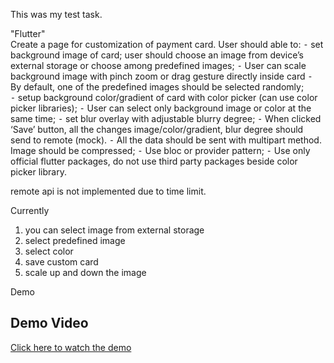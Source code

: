 This was my test task.

"Flutter"  
Create a page for customization of payment card. User should able to:
⁃ set background image of card; user should choose an image from device’s external storage or choose among predefined images;
⁃ User can scale background image with pinch zoom or drag gesture directly inside card
⁃ By default, one of the predefined images should be selected randomly;   
⁃ setup background color/gradient of card with color picker (can use color picker libraries);
⁃ User can select only background image or color at the same time;
⁃ set blur overlay with adjustable blurry degree;
⁃ When clicked ‘Save’ button, all the changes image/color/gradient, blur degree should send to remote (mock).
⁃ All the data should be sent with multipart method. Image should be compressed;
⁃ Use bloc or provider pattern;
⁃ Use only official flutter packages, do not use third party packages beside color picker library.

remote api is not implemented due to time limit.

Currently 
1. you can select image from external storage
2. select predefined image
3. select color
4. save custom card
5. scale up and down the image

Demo
## Demo Video
[Click here to watch the demo](https://github.com/farhodyusupov/thinkland_card/blob/1f97371593d5ad2ede8e107917b7c83e658dad4f/assets/demo.MP4)
